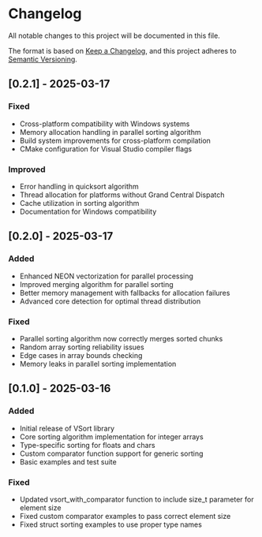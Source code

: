 # Changelog
All notable changes to this project will be documented in this file.

The format is based on [Keep a Changelog](https://keepachangelog.com/en/1.0.0/),
and this project adheres to [Semantic Versioning](https://semver.org/spec/v2.0.0.html).

## [0.2.1] - 2025-03-17

### Fixed
- Cross-platform compatibility with Windows systems
- Memory allocation handling in parallel sorting algorithm
- Build system improvements for cross-platform compilation
- CMake configuration for Visual Studio compiler flags

### Improved
- Error handling in quicksort algorithm
- Thread allocation for platforms without Grand Central Dispatch
- Cache utilization in sorting algorithm
- Documentation for Windows compatibility

## [0.2.0] - 2025-03-17

### Added
- Enhanced NEON vectorization for parallel processing
- Improved merging algorithm for parallel sorting
- Better memory management with fallbacks for allocation failures
- Advanced core detection for optimal thread distribution

### Fixed
- Parallel sorting algorithm now correctly merges sorted chunks
- Random array sorting reliability issues
- Edge cases in array bounds checking
- Memory leaks in parallel sorting implementation

## [0.1.0] - 2025-03-16

### Added
- Initial release of VSort library
- Core sorting algorithm implementation for integer arrays
- Type-specific sorting for floats and chars
- Custom comparator function support for generic sorting
- Basic examples and test suite

### Fixed
- Updated vsort_with_comparator function to include size_t parameter for element size
- Fixed custom comparator examples to pass correct element size
- Fixed struct sorting examples to use proper type names

